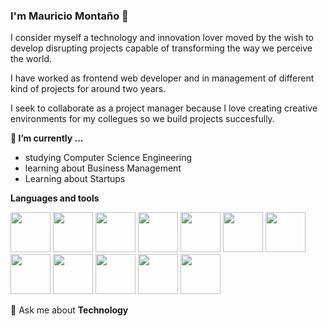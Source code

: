 ### I'm Mauricio Montaño 👋

I consider myself a technology and innovation lover moved by the wish to develop disrupting projects capable of transforming the way we perceive the world. 

I have worked as frontend web developer and in management of different kind of projects for around two years.

I seek to collaborate as a project manager because I love creating creative environments for my collegues so we build projects succesfully.

**🔭 I’m currently ...**
  + studying Computer Science Engineering
  + learning about Business Management
  + Learning about Startups

**Languages and tools**

<div align="left">
  <img width="64" src="https://cdn.jsdelivr.net/gh/devicons/devicon/icons/javascript/javascript-original.svg" />
  <img width="64" src="https://cdn.jsdelivr.net/gh/devicons/devicon/icons/java/java-original-wordmark.svg" />
  <img width="64" src="https://cdn.jsdelivr.net/gh/devicons/devicon/icons/git/git-original.svg" />
  <img width="64" src="https://cdn.jsdelivr.net/gh/devicons/devicon/icons/mysql/mysql-original.svg" />
  <img width="64" src="https://cdn.jsdelivr.net/gh/devicons/devicon/icons/mongodb/mongodb-original.svg" />
  <img width="64" src="https://cdn.jsdelivr.net/gh/devicons/devicon/icons/angularjs/angularjs-plain.svg" />
  <img width="64" src="https://cdn.jsdelivr.net/gh/devicons/devicon/icons/html5/html5-original.svg" />
  <img width="64" src="https://cdn.jsdelivr.net/gh/devicons/devicon/icons/css3/css3-original.svg" />
  <img width="64" src="https://cdn.jsdelivr.net/gh/devicons/devicon/icons/tailwindcss/tailwindcss-original-wordmark.svg" />
  <img width="64" src="https://cdn.jsdelivr.net/gh/devicons/devicon/icons/express/express-original-wordmark.svg" />
  <img width="64" src="https://cdn.jsdelivr.net/gh/devicons/devicon/icons/nodejs/nodejs-original.svg" />
  <img width="64" src="https://cdn.jsdelivr.net/gh/devicons/devicon/icons/matlab/matlab-original.svg" />
</div>

💬 Ask me about **Technology**
